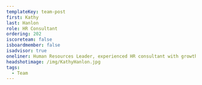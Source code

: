 ```yaml
---
templateKey: team-post
first: Kathy
last: Hanlon
role: HR Consultant
ordering: 202
iscoreteam: false
isboardmember: false
isadvisor: true
oneliner: Human Resources Leader, experienced HR consultant with growth experience
headshotimage: /img/KathyHanlon.jpg
tags:
  - Team
---
```

